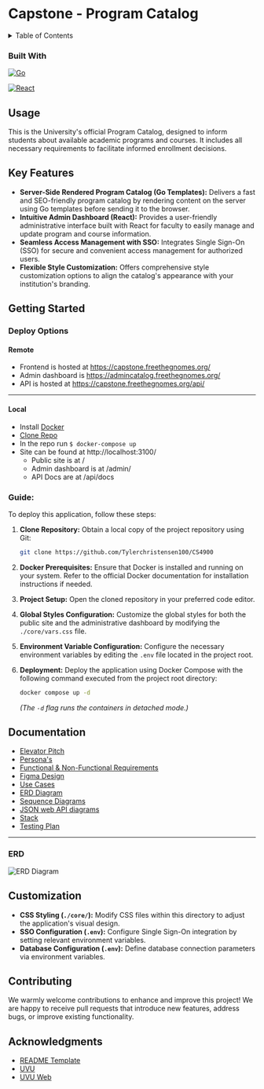 # Capstone - Program Catalog
<!-- TABLE OF CONTENTS -->
<details>
  <summary>Table of Contents</summary>
  <ol>
    <li>
      <a href="#about-the-project">About The Project</a>
      <ul>
        <li><a href="#built-with">Built With</a></li>
      </ul>
    </li>
    <li><a href="#usage">Usage</a></li>
    <li><a href="#features">Features</a></li>
    <li>
      <a href="#getting-started">Getting Started</a>
      <ul>
        <li><a href="#deploy">Deploy</a>
        <ul>
        <li><a href="#remote">Remote</a></li>
        <li><a href="#local">Local</a></li>
      </ul>
        </li>
        <li><a href="#guide">Guide</a></li>
      </ul>
    </li>
    <li><a href="#documentation">Documentation</a>
    <ul>
        <li><a href="#erd">ERD Diagram</a></li>
    </ul>
    </li>
    <li><a href="#customization">Customization</a></li>
    <li><a href="#contributing">Contributing</a></li>
    <li><a href="#acknowledgments">Acknowledgments</a></li>
  </ol>
</details>


### Built With

[![Go](https://img.shields.io/badge/golang-007d9c?style=for-the-badge&logo=go&logoColor=white)](https://go.dev/)

 [![React](https://img.shields.io/badge/React-20232A?style=for-the-badge&logo=react&logoColor=61DAFB)](https://react.dev/)


## Usage

This is the University's official Program Catalog, designed to inform students about available academic programs and courses. It includes all necessary requirements to facilitate informed enrollment decisions.


## Key Features
* **Server-Side Rendered Program Catalog (Go Templates):** Delivers a fast and SEO-friendly program catalog by rendering content on the server using Go templates before sending it to the browser.
* **Intuitive Admin Dashboard (React):** Provides a user-friendly administrative interface built with React for faculty to easily manage and update program and course information.
* **Seamless Access Management with SSO:** Integrates Single Sign-On (SSO) for secure and convenient access management for authorized users.
* **Flexible Style Customization:** Offers comprehensive style customization options to align the catalog's appearance with your institution's branding.


## Getting Started
### Deploy Options
#### Remote

- Frontend is hosted at https://capstone.freethegnomes.org/
- Admin dashboard is https://admincatalog.freethegnomes.org/
- API is hosted at https://capstone.freethegnomes.org/api/

---

#### Local

- Install [Docker](https://www.docker.com/products/docker-desktop/)
- [Clone Repo](https://github.com/Tylerchristensen100/CS4900.git)
- In the repo run  `$ docker-compose up`
- Site can be found at http://localhost:3100/
    - Public site is at /
    - Admin dashboard is at /admin/
    - API Docs are at /api/docs


### Guide:
To deploy this application, follow these steps:

1.  **Clone Repository:** Obtain a local copy of the project repository using Git:
    ```bash
    git clone https://github.com/Tylerchristensen100/CS4900
    ```

2.  **Docker Prerequisites:** Ensure that Docker is installed and running on your system. Refer to the official Docker documentation for installation instructions if needed.

3.  **Project Setup:** Open the cloned repository in your preferred code editor.

4.  **Global Styles Configuration:** Customize the global styles for both the public site and the administrative dashboard by modifying the `./core/vars.css` file.

5.  **Environment Variable Configuration:** Configure the necessary environment variables by editing the `.env` file located in the project root.

6.  **Deployment:** Deploy the application using Docker Compose with the following command executed from the project root directory:
    ```bash
    docker compose up -d
    ```
    *(The `-d` flag runs the containers in detached mode.)*






## Documentation

- [Elevator Pitch](https://github.com/Tylerchristensen100/CS4900/blob/main/documentation/ElevatorPitch.md)
- [Persona's](https://github.com/Tylerchristensen100/CS4900/blob/main/documentation/Persona.md)
- [Functional & Non-Functional Requirements](https://github.com/Tylerchristensen100/CS4900/blob/main/documentation/Requirements.md)
- [Figma Design](https://www.figma.com/design/JBGMxLb8ShdZwHB3B3NVgO/Catalog?node-id=0-1&t=P8GKWtSmVlMInwcz-1)
- [Use Cases](https://github.com/Tylerchristensen100/CS4900/blob/main/documentation/UseCases.md)
- [ERD Diagram](https://github.com/Tylerchristensen100/CS4900/blob/main/documentation/ERD.png)
- [Sequence Diagrams](https://github.com/Tylerchristensen100/CS4900/blob/main/documentation/SequenceDiagram.md)
- [JSON web API diagrams](https://github.com/Tylerchristensen100/CS4900/blob/main/documentation/API_responses.md)
- [Stack](https://github.com/Tylerchristensen100/CS4900/blob/main/documentation/Stack.md)
- [Testing Plan](https://github.com/Tylerchristensen100/CS4900/blob/main/documentation/TestingPlan.md)

---

### ERD

![ERD Diagram](https://github.com/Tylerchristensen100/CS4900/blob/main/documentation/ERD.png)



## Customization
* **CSS Styling (`./core/`):** Modify CSS files within this directory to adjust the application's visual design.
* **SSO Configuration (`.env`):** Configure Single Sign-On integration by setting relevant environment variables.
* **Database Configuration (`.env`):** Define database connection parameters via environment variables.
 


## Contributing
We warmly welcome contributions to enhance and improve this project! We are happy to receive pull requests that introduce new features, address bugs, or improve existing functionality.


## Acknowledgments

* [README Template](https://github.com/othneildrew/Best-README-Template)
* [UVU](https://uvu.edu)
* [UVU Web](https://github.com/UVU-WDS)
